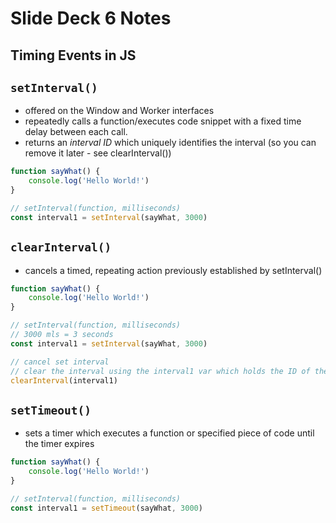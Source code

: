 # Slide Deck 6 Notes

## Timing Events in JS

## `setInterval()`

- offered on the Window and Worker interfaces
- repeatedly calls a function/executes code snippet with a fixed time delay between each call. 
- returns an *interval ID* which uniquely identifies the interval (so you can remove it later - see clearInterval())

```js
function sayWhat() {
    console.log('Hello World!')
}

// setInterval(function, milliseconds)
const interval1 = setInterval(sayWhat, 3000)
```

## `clearInterval()`

- cancels a timed, repeating action previously established by setInterval()

```js
function sayWhat() {
    console.log('Hello World!')
}

// setInterval(function, milliseconds)
// 3000 mls = 3 seconds
const interval1 = setInterval(sayWhat, 3000)

// cancel set interval
// clear the interval using the interval1 var which holds the ID of the interval
clearInterval(interval1)
```

## `setTimeout()`

- sets a timer which executes a function or specified piece of code until the timer expires

```js
function sayWhat() {
    console.log('Hello World!')
}

// setInterval(function, milliseconds)
const interval1 = setTimeout(sayWhat, 3000)
```